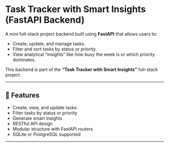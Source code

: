 #  Task Tracker with Smart Insights (FastAPI Backend)

A mini full-stack project backend built using **FastAPI** that allows users to:
- Create, update, and manage tasks.
- Filter and sort tasks by status or priority.
- View analytical “insights” like how busy the week is or which priority dominates.

This backend is part of the **“Task Tracker with Smart Insights”** full-stack project.

---

## 🚀 Features

- Create, view, and update tasks
- Filter tasks by status or priority
- Generate smart insights 
- RESTful API design
- Modular structure with FastAPI routers
- SQLite or PostgreSQL supported

---



